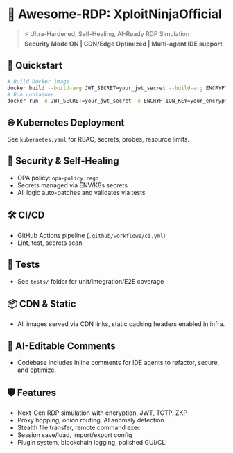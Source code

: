 # 🚀 Awesome-RDP: XploitNinjaOfficial

> ⚡️ Ultra-Hardened, Self-Healing, AI-Ready RDP Simulation  
> **Security Mode ON | CDN/Edge Optimized | Multi-agent IDE support**

## 🚀 Quickstart

```bash
# Build Docker image
docker build --build-arg JWT_SECRET=your_jwt_secret --build-arg ENCRYPTION_KEY=your_encryption_key -t awesome-rdp .
# Run container
docker run -e JWT_SECRET=your_jwt_secret -e ENCRYPTION_KEY=your_encryption_key -p 8000:8000 awesome-rdp
```

## 🌐 Kubernetes Deployment

See `kubernetes.yaml` for RBAC, secrets, probes, resource limits.

## 🤖 Security & Self-Healing

- OPA policy: `opa-policy.rego`
- Secrets managed via ENV/K8s secrets
- All logic auto-patches and validates via tests

## 🛠️ CI/CD

- GitHub Actions pipeline (`.github/workflows/ci.yml`)
- Lint, test, secrets scan

## 🧪 Tests

- See `tests/` folder for unit/integration/E2E coverage

## 📦 CDN & Static

- All images served via CDN links, static caching headers enabled in infra.

## 📝 AI-Editable Comments

- Codebase includes inline comments for IDE agents to refactor, secure, and optimize.

## 🛡️ Features

- Next-Gen RDP simulation with encryption, JWT, TOTP, ZKP
- Proxy hopping, onion routing, AI anomaly detection
- Stealth file transfer, remote command exec
- Session save/load, import/export config
- Plugin system, blockchain logging, polished GUI/CLI